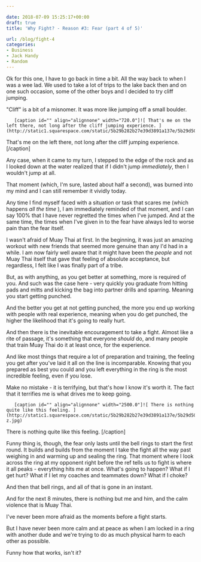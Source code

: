 ```yaml
---

date: 2018-07-09 15:25:17+00:00
draft: true
title: 'Why Fight? - Reason #3: Fear (part 4 of 5)'

url: /blog/fight-4
categories:
- Business
- Jack Handy
- Random
---
```


Ok for this one, I have to go back in time a bit. All the way back to when I was a wee lad. We used to take a lot of trips to the lake back then and on one such occasion, some of the other boys and I decided to try cliff jumping.

"Cliff" is a bit of a misnomer. It was more like jumping off a small boulder.


  
       [caption id="" align="alignnone" width="720.0"]![ That's me on the left there, not long after the cliff jumping experience. ](http://static1.squarespace.com/static/5b29b282b27e39d3891a137e/5b29d50ac07b083624e43ad2/5b3102bd1ae6cf0724f9eaa6/1529872677975/14079709_10157305441640156_8293018239823024077_n.jpg)
 That's me on the left there, not long after the cliff jumping experience. [/caption] 
  



Any case, when it came to my turn, I stepped to the edge of the rock and as I looked down at the water realized that if I didn't jump _immediately_, then I wouldn't jump at all.

That moment (which, I'm sure, lasted about half a second), was burned into my mind and I can still remember it vividly today.

Any time I find myself faced with a situation or task that scares me (which happens _all the time_ ), I am immediately reminded of that moment, and I can say 100% that I have never regretted the times when I've jumped. And at the same time, the times when I've given in to the fear have always led to worse pain than the fear itself.

I wasn't afraid of Muay Thai at first. In the beginning, it was just an amazing workout with new friends that seemed more genuine than any I'd had in a while. I am now fairly well aware that it might have been the _people_ and not Muay Thai itself that gave that feeling of absolute acceptance, but regardless, I felt like I was finally part of a tribe.


 
   

 


But, as with anything, as you get better at something, more is required of you. And such was the case here - very quickly you graduate from hitting pads and mitts and kicking the bag into partner drills and sparring. Meaning you start getting punched.

And the better you get at not getting punched, the more you end up working with people with real experience, meaning when you do get punched, the higher the likelihood that it's going to really hurt.

And then there is the inevitable encouragement to take a fight. Almost like a rite of passage, it's something that everyone _should_ do, and many people that train Muay Thai do it at least once, for the experience.

And like most things that require a lot of preparation and training, the feeling you get after you've laid it all on the line is incomparable. Knowing that you prepared as best you could and you left everything in the ring is the most incredible feeling, even if you lose.

Make no mistake - it is terrifying, but that's how I know it's worth it. The fact that it terrifies me is what drives me to keep going.


  
       [caption id="" align="alignnone" width="2500.0"]![ There is nothing quite like this feeling. ](http://static1.squarespace.com/static/5b29b282b27e39d3891a137e/5b29d50ac07b083624e43ad2/5b3102bd1ae6cf0724f9eaa9/1529875890372/usko_0616-z.jpg)
 There is nothing quite like this feeling. [/caption] 
  



Funny thing is, though, the fear only lasts until the bell rings to start the first round. It builds and builds from the moment I take the fight all the way past weighing in and warming up and sealing the ring. That moment where I look across the ring at my opponent right before the ref tells us to fight is where it all peaks - everything hits me at once. What's going to happen? What if I get hurt? What if I let my coaches and teammates down? What if I choke?

And then that bell rings, and all of that is gone in an instant.

And for the next 8 minutes, there is nothing but me and him, and the calm violence that is Muay Thai.

I've never been more afraid as the moments before a fight starts.

But I have never been more calm and at peace as when I am locked in a ring with another dude and we're trying to do as much physical harm to each other as possible.

Funny how that works, isn't it?
